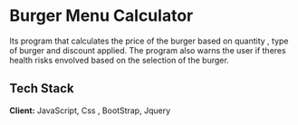 
# Burger Menu Calculator

Its program that calculates the price of the burger based on quantity , type of burger and discount applied. The program also warns the user if theres health risks envolved based on the selection of the burger.


## Tech Stack

**Client:** JavaScript, Css , BootStrap, Jquery


